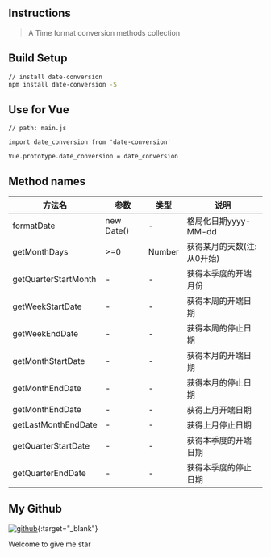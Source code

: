 ## Instructions

> A Time format conversion methods collection

## Build Setup

``` bash
// install date-conversion
npm install date-conversion -S
```

## Use for Vue
```
// path: main.js

import date_conversion from 'date-conversion'

Vue.prototype.date_conversion = date_conversion
```

## Method names
| 方法名                |参数         |类型      |说明                                            |
| ---------------------| ----------- | ------- | ---------------------------------------------- |
| formatDate           |  new Date() |    -    |格局化日期yyyy-MM-dd                             |
| getMonthDays         |     >=0     |  Number |获得某月的天数(注:从0开始)                         |
| getQuarterStartMonth |      -      |    -    |获得本季度的开端月份                              |
| getWeekStartDate     |      -      |    -    |获得本周的开端日期                                |
| getWeekEndDate       |      -      |    -    |获得本周的停止日期                                |
| getMonthStartDate    |      -      |    -    |获得本月的开端日期                                |
| getMonthEndDate      |      -      |    -    |获得本月的停止日期                                |
| getMonthEndDate      |      -      |    -    |获得上月开端日期                                  |
| getLastMonthEndDate  |      -      |    -    |获得上月停止日期                                  |
| getQuarterStartDate  |      -      |    -    |获得本季度的开端日期                               |
| getQuarterEndDate    |      -      |    -    |获得本季度的停止日期                               |

## My Github

[![github](https://img.shields.io/badge/github-lixueninggg-green.svg)](https://github.com/lixueninggg/date-conversion){:target="_blank"}

Welcome to give me star